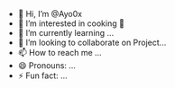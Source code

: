 - 👋 Hi, I’m @Ayo0x
- 👀 I’m interested in cooking 🤳
- 🌱 I’m currently learning ...
- 💞️ I’m looking to collaborate on Project...
- 📫 How to reach me ...
- 😄 Pronouns: ...
- ⚡ Fun fact: ...

<!---
Ayo0x/Ayo0x is a ✨ special ✨ repository because its `README.md` (this file) appears on your GitHub profile.
You can click the Preview link to take a look at your changes.
--->
